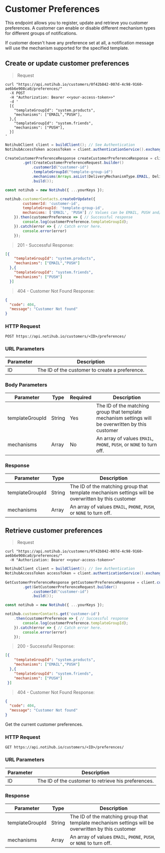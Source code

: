 # Customer Preferences

This endpoint allows you to register, update and retrieve you customer preferences. A customer can enable or disable different mechanism types for different groups of notifications. 

If customer doesn't have any preference set at all, a notification message will use the mechanism supported for the specified template. 

## Create or update customer preferences

> Request

```curl
curl "https://api.notihub.io/customers/0f42b842-007d-4c98-9160-ae6b6e908ca0/preferences/"
  -X POST
  -H "Authorization: Bearer <<your-access-token>>"
  -d '
  [{
  	"templateGroupId": "system.products",
  	"mechanisms": ["EMAIL","PUSH"],
  },{
  	"templateGroupId": "system.friends",
  	"mechanisms": ["PUSH"],
  }]
'
```

```java
NotihubClient client = buildClient(); // See Authentication
NotihubAccessToken accessToken = client.authenticationService().exchangeCredentials();

CreateCustomerPreferenceResponse createCustomerPreferenceResponse = client.customerService().authenticate(accessToken)
        .get(CreateCustomerPreferenceRequest.builder()
            .customerId("customer-id")
            .templateGroupId("template-group-id")
            .mechanisms(Arrays.asList(DeliveryMechanismType.EMAIL, DeliveryMechanismType.PUSH))
            .build());
```

```javascript
const notihub = new Notihub({ ...yourKeys });

notihub.customerContacts.createOrUpdate({ 
        customerId: 'customer-id',
        templateGroupId: 'template-group-id',
        mechanisms: ['EMAIL', 'PUSH'] // Values can be EMAIL, PUSH and/or SMS. NONE is used to turn off.
    }).then(customerPreference => { // Successful response
        console.log(customerPreference.templateGroupId);
    }).catch(error => { // Catch error here.
        console.error(error)
    });
```

> 201 - Successful Response:

```json
[{
  	"templateGroupId": "system.products",
  	"mechanisms": ["EMAIL","PUSH"]
  },{
  	"templateGroupId": "system.friends",
  	"mechanisms": ["PUSH"]
  }]
```

> 404 - Customer Not Found Response:

```json
{
  "code": 404,
  "message": "Customer Not found"
}
```

### HTTP Request

`POST https://api.notihub.io/customers/<ID>/preferences/`

### URL Parameters

Parameter | Description
--------- | -----------
ID | The ID of the customer to create a preference. 

### Body Parameters

Parameter | Type | Required | Description
--------- | ----------- | ----------- | -----------
templateGroupId | String      | Yes | The ID of the matching group that template mechanism settings will be overwritten by this customer
mechanisms      | Array       | No | An array of values `EMAIL`, `PHONE`, `PUSH`, or `NONE` to turn off. 


### Response

Parameter | Type | Description
--------- | ------- | -----------
templateGroupId | String      |  The ID of the matching group that template mechanism settings will be overwritten by this customer
mechanisms      | Array       | An array of values `EMAIL`, `PHONE`, `PUSH`, or `NONE` to turn off. 



## Retrieve customer preferences

> Request

```curl
curl "https://api.notihub.io/customers/0f42b842-007d-4c98-9160-ae6b6e908ca0/preferences/"
  -H "Authorization: Bearer <<your-access-token>>"
```

```java
NotihubClient client = buildClient(); // See Authentication
NotihubAccessToken accessToken = client.authenticationService().exchangeCredentials();
        
GetCustomerPreferenceResponse getCustomerPreferenceResponse = client.customerService().authenticate(accessToken)
        .get(GetCustomerPreferenceRequest.builder()
            .customerId("customer-id")
            .build());
```

```javascript
const notihub = new Notihub({ ...yourKeys });

notihub.customerContacts.get('customer-id')
    .then(customerPreference => { // Successful response
        console.log(customerPreference.templateGroupId);
    }).catch(error => { // Catch error here.
        console.error(error)
    });
```

> 200 - Successful Response:

```json
[{
  	"templateGroupId": "system.products",
  	"mechanisms": ["EMAIL","PUSH"]
  },{
  	"templateGroupId": "system.friends",
  	"mechanisms": ["PUSH"]
 }]

```

> 404 - Customer Not Found Response:

```json
{
  "code": 404,
  "message": "Customer Not found"
}
```

Get the current customer preferences.

### HTTP Request

`GET https://api.notihub.io/customers/<ID>/preferences/`

### URL Parameters

Parameter | Description
--------- | -----------
ID | The ID of the customer to retrieve his preferences. 

### Response

Parameter | Type | Description
--------- | ------- | -----------
templateGroupId | String      | The ID of the matching group that template mechanism settings will be overwritten by this customer
mechanisms      | Array       | An array of values `EMAIL`, `PHONE`, `PUSH`, or `NONE` to turn off. 

